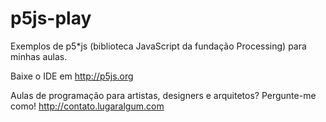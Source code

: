 # p5js-play

Exemplos de p5*js (biblioteca JavaScript da fundação Processing) para minhas aulas.

Baixe o IDE em http://p5js.org

Aulas de programação para artistas, designers e arquitetos? Pergunte-me como! http://contato.lugaralgum.com
